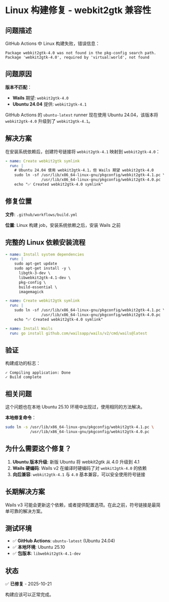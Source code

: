 # Linux 构建修复 - webkit2gtk 兼容性

## 问题描述

GitHub Actions 中 Linux 构建失败，错误信息：

```
Package webkit2gtk-4.0 was not found in the pkg-config search path.
Package 'webkit2gtk-4.0', required by 'virtual:world', not found
```

## 问题原因

**版本不匹配**：
- **Wails** 期望: `webkit2gtk-4.0`
- **Ubuntu 24.04** 提供: `webkit2gtk-4.1`

GitHub Actions 的 `ubuntu-latest` runner 现在使用 Ubuntu 24.04，该版本将 `webkit2gtk-4.0` 升级到了 `webkit2gtk-4.1`。

## 解决方案

在安装系统依赖后，创建符号链接将 `webkit2gtk-4.1` 映射到 `webkit2gtk-4.0`：

```yaml
- name: Create webkit2gtk symlink
  run: |
    # Ubuntu 24.04 使用 webkit2gtk-4.1，但 Wails 期望 webkit2gtk-4.0
    sudo ln -sf /usr/lib/x86_64-linux-gnu/pkgconfig/webkit2gtk-4.1.pc \
                /usr/lib/x86_64-linux-gnu/pkgconfig/webkit2gtk-4.0.pc
    echo "✅ Created webkit2gtk-4.0 symlink"
```

## 修复位置

**文件**: `.github/workflows/build.yml`

**位置**: Linux 构建 job，安装系统依赖之后，安装 Wails 之前

## 完整的 Linux 依赖安装流程

```yaml
- name: Install system dependencies
  run: |
    sudo apt-get update
    sudo apt-get install -y \
      libgtk-3-dev \
      libwebkit2gtk-4.1-dev \
      pkg-config \
      build-essential \
      imagemagick

- name: Create webkit2gtk symlink
  run: |
    sudo ln -sf /usr/lib/x86_64-linux-gnu/pkgconfig/webkit2gtk-4.1.pc \
                /usr/lib/x86_64-linux-gnu/pkgconfig/webkit2gtk-4.0.pc
    echo "✅ Created webkit2gtk-4.0 symlink"

- name: Install Wails
  run: go install github.com/wailsapp/wails/v2/cmd/wails@latest
```

## 验证

构建成功的标志：

```
✓ Compiling application: Done
✓ Build complete
```

## 相关问题

这个问题也在本地 Ubuntu 25.10 环境中出现过，使用相同的方法解决。

**本地修复命令**：
```bash
sudo ln -s /usr/lib/x86_64-linux-gnu/pkgconfig/webkit2gtk-4.1.pc \
           /usr/lib/x86_64-linux-gnu/pkgconfig/webkit2gtk-4.0.pc
```

## 为什么需要这个修复？

1. **Ubuntu 版本升级**: 新版 Ubuntu 将 webkit2gtk 从 4.0 升级到 4.1
2. **Wails 硬编码**: Wails v2 在编译时硬编码了对 `webkit2gtk-4.0` 的依赖
3. **向后兼容**: `webkit2gtk-4.1` 与 `4.0` 基本兼容，可以安全使用符号链接

## 长期解决方案

Wails v3 可能会更新这个依赖，或者提供配置选项。在此之前，符号链接是最简单可靠的解决方案。

## 测试环境

- ✅ **GitHub Actions**: `ubuntu-latest` (Ubuntu 24.04)
- ✅ **本地环境**: Ubuntu 25.10
- ✅ **包版本**: `libwebkit2gtk-4.1-dev`

## 状态

✅ **已修复** - 2025-10-21

构建应该可以正常完成。

